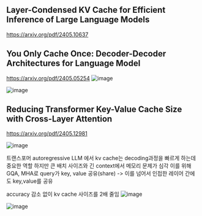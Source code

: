 Layer-Condensed KV Cache for Efficient Inference of Large Language Models
----------------------------
https://arxiv.org/pdf/2405.10637

You Only Cache Once: Decoder-Decoder Architectures for Language Model
--------------------------
https://arxiv.org/pdf/2405.05254
![image](https://github.com/jinuk0211/ai_paper_review/assets/150532431/515a33c0-5fb0-48a2-b3f9-bcca3558d3dc)

![image](https://github.com/jinuk0211/ai_paper_review/assets/150532431/9086a806-1949-40d7-a2ad-f7e2d2e5a158)


Reducing Transformer Key-Value Cache Size with Cross-Layer Attention
--------------------------
https://arxiv.org/pdf/2405.12981

![image](https://github.com/jinuk0211/ai_paper_review/assets/150532431/888a9b89-7825-43ef-a05a-0f6d659510f7)

트랜스포머 autoregressive LLM 에서 kv cache는 decoding과정을 빠르게 하는데 중요한 역할
하지만 큰 배치 사이즈와 긴 context에서 메모리 문제가 심각 
이를 위해 GQA, MHA로 query가 key, value 공유(share)
-> 이를 넘어서 인접한 레이어 간에도 key,value를 공유 

accuracy 감소 없이 kv cache 사이즈를 2배 줄임
![image](https://github.com/jinuk0211/ai_paper_review/assets/150532431/c801f97b-eb68-4e03-b77f-82b59589b94c)

![image](https://github.com/jinuk0211/ai_paper_review/assets/150532431/276811b9-7a05-4207-8f25-c2dc7da31fec)
